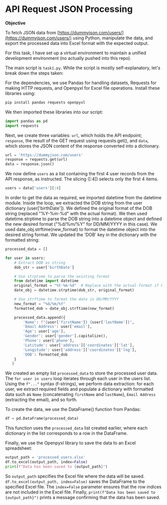 # API Request JSON Processing

 **Objective**

To fetch JSON data from [https://dummyjson.com/users/](https://dummyjson.com/users/) using Python, manipulate the data, and export the processed data into Excel format with the expected output.

For this task, I have set up a virtual environment to maintain a unified development environment (no actually pushed into this repo).


The main script is `task1.py`. While the script is mostly self-explanatory, let's break down the steps taken:

For the dependencies, we use Pandas for handling datasets, Requests for making HTTP requests, and Openpyxl for Excel file operations. Install these libraries using:


```python
pip install pandas requests openpyxl
```

We then imported these libraries into our script:

```python
import pandas as pd
import requests
```
Next, we create three variables: `url`, which holds the API endpoint; `response`, the result of the GET request using requests.get(), and `data`, which stores the JSON content of the response converted into a dictionary.

```python
url = 'https://dummyjson.com/users'
response = requests.get(url)
data = response.json()
```
We now define `users` as a list containing the first 4 user records from the API response, as instructed. The slicing ([:4]) selects only the first 4 items.

```python
users = data['users'][:4]
```

In order to get the data as required, we imported datetime from the datetime module.
Inside the loop, we extracted the DOB string from the user dictionary (user['birthDate']).
We defined the original format of the DOB string (replaced "%Y-%m-%d" with the actual format).
We then used datetime.strptime to parse the DOB string into a datetime object and defined the new desired format ("%d/%m/%Y" for DD/MM/YYYY in this case).
We used date_obj.strftime(new_format) to format the datetime object into the desired string format.
We updated the 'DOB' key in the dictionary with the formatted string:

```python
processed_data = []

for user in users:
    # Extract DOB as string
    dob_str = user['birthDate']

    # Use strptime to parse the existing format
    from datetime import datetime
    original_format = "%Y-%m-%d"  # Replace with the actual format if known
    date_obj = datetime.strptime(dob_str, original_format)

    # Use strftime to format the date in DD/MM/YYYY
    new_format = "%d/%m/%Y"
    formatted_dob = date_obj.strftime(new_format)

    processed_data.append({
        'Name': f"{user['firstName']} {user['lastName']}",
        'Email Address': user['email'],
        'Age': user['age'],
        'Gender': user['gender'].capitalize(),
        'Phone': user['phone'],
        'Latitude': user['address']['coordinates']['lat'],
        'Longitude': user['address']['coordinates']['lng'],
        'DOB': formatted_dob
    }
   )
```


We created an empty list `processed_data` to store the processed user data.
The `for user in users` loop iterates through each user in the users list. Using the `f"..."` syntax (f-strings), we perform data extraction: for each user, we extract required fields and populate a dictionary with formatted data such as `Name` (concatenating `firstName` and `lastName`), `Email Address` (extracting the email), and so forth.


To create the data, we use the DataFrame() function from Pandas:

```python
df = pd.DataFrame(processed_data)
```

This function uses the `processed_data` list created earlier, where each dictionary in the list corresponds to a row in the DataFrame.

Finally, we use the Openpyxl library to save the data to an Excel spreadsheet:

```python
output_path = 'processed_users.xlsx'
df.to_excel(output_path, index=False)
print(f"Data has been saved to {output_path}")
```


So `output_path` specifies the Excel file where the data will be saved.
`df.to_excel(output_path, index=False)` saves the DataFrame to the specified Excel file. The `index=False` parameter ensures that the row indices are not included in the Excel file.
Finally, `print(f"Data has been saved to {output_path}")` prints a message confirming that the data has been saved.
